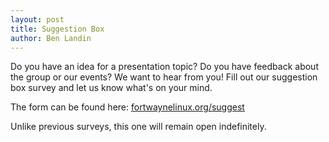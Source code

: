 ```yaml
---
layout: post
title: Suggestion Box
author: Ben Landin
---
```


Do you have an idea for a presentation topic? Do you have feedback about the group or our events? We want to hear from you! Fill out our suggestion box survey and let us know what's on your mind.

The form can be found here: [fortwaynelinux.org/suggest](http://fortwaynelinux.org/suggest)

Unlike previous surveys, this one will remain open indefinitely.
